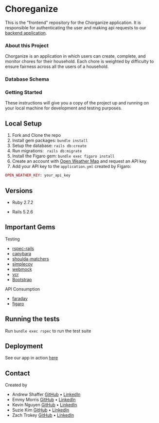 # Choreganize

This is the "frontend" repository for the Chorganize application. It is responsible for authenticating the user and making api requests to our [backend application](https://github.com/choreorganize/choreganize-api).

### About this Project

Chorganize is an application in which users can create, complete, and monitor chores for their household. Each chore is weighted by difficulty to ensure fairness across all the users of a household.

### Database Schema
<!-- upload image here -->

### Getting Started

These instructions will give you a copy of the project up and running on
your local machine for development and testing purposes.

## Local Setup

1. Fork and Clone the repo
2. Install gem packages: `bundle install`
3. Setup the database: `rails db:create`
4. Run migrations: ` rails db:migrate`
5. Install the Figaro gem: `bundle exec figaro install`
6. Create an account with [Open Weather Map](https://home.openweathermap.org/users/sign_up) and request an API key
7. Add your API key to the `application.yml` created by Figaro:
  ```rb
  OPEN_WEATHER_KEY: your_api_key
  ```

## Versions

- Ruby 2.7.2

- Rails 5.2.6

## Important Gems
Testing
* [rspec-rails](https://github.com/rspec/rspec-rails)
* [capybara](https://github.com/teamcapybara/capybara)
* [shoulda-matchers](https://github.com/thoughtbot/shoulda-matchers)
* [simplecov](https://github.com/simplecov-ruby/simplecov)
* [webmock](https://github.com/bblimke/webmock)
* [vcr](https://github.com/vcr/vcr)
* [Bootstrap](https://github.com/twbs/bootstrap-rubygem)

API Consumption
* [faraday](https://github.com/lostisland/faraday)
* [figaro](https://github.com/laserlemon/figaro)
## Running the tests

Run `bundle exec rspec` to run the test suite

## Deployment

See our app in action [here](<!--heroku link here -->)

## Contact
Created by

* Andrew Shaffer [GitHub](https://github.com/Aphilosopher30) • [LinkedIn](https://www.linkedin.com/in/andrew-shafer-0631ab20a/)
* Emmy Morris [GitHub](https://github.com/EmmyMorris) • [LinkedIn](https://www.linkedin.com/in/meaghanmorris1/)
* Kevin Nguyen [GitHub](https://github.com/denverdevelopments) • [LinkedIn](https://www.linkedin.com/in/kevin-nguyen-59510520a/)
* Suzie Kim [GitHub](https://github.com/suzkiee) • [LinkedIn](https://www.linkedin.com/in/kim-suzie/)
* Zach Trokey [GitHub](https://github.com/ztrokey) • [LinkedIn](https://www.linkedin.com/in/zach-trokey/)
